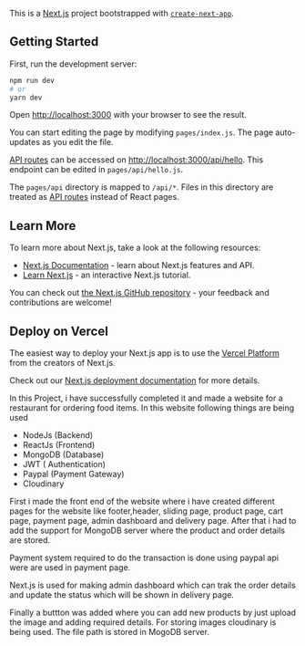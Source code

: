 This is a [Next.js](https://nextjs.org/) project bootstrapped with [`create-next-app`](https://github.com/vercel/next.js/tree/canary/packages/create-next-app).

## Getting Started

First, run the development server:

```bash
npm run dev
# or
yarn dev
```

Open [http://localhost:3000](http://localhost:3000) with your browser to see the result.

You can start editing the page by modifying `pages/index.js`. The page auto-updates as you edit the file.

[API routes](https://nextjs.org/docs/api-routes/introduction) can be accessed on [http://localhost:3000/api/hello](http://localhost:3000/api/hello). This endpoint can be edited in `pages/api/hello.js`.

The `pages/api` directory is mapped to `/api/*`. Files in this directory are treated as [API routes](https://nextjs.org/docs/api-routes/introduction) instead of React pages.

## Learn More

To learn more about Next.js, take a look at the following resources:

- [Next.js Documentation](https://nextjs.org/docs) - learn about Next.js features and API.
- [Learn Next.js](https://nextjs.org/learn) - an interactive Next.js tutorial.

You can check out [the Next.js GitHub repository](https://github.com/vercel/next.js/) - your feedback and contributions are welcome!

## Deploy on Vercel

The easiest way to deploy your Next.js app is to use the [Vercel Platform](https://vercel.com/new?utm_medium=default-template&filter=next.js&utm_source=create-next-app&utm_campaign=create-next-app-readme) from the creators of Next.js.

Check out our [Next.js deployment documentation](https://nextjs.org/docs/deployment) for more details.

In this Project, i have successfully completed it and made a website for a restaurant
for ordering food items.
In this website following things are being used

- NodeJs (Backend)
- ReactJs (Frontend)
- MongoDB (Database)
- JWT ( Authentication)
- Paypal (Payment Gateway)
- Cloudinary

First i made the front end of the website where i have created different pages for the website like
footer,header, sliding page, product page, cart page, payment page, admin dashboard and delivery page.
After that i had to add the support for MongoDB server where the product and
order details are stored.

Payment system required to do the transaction is done using paypal api were are used in payment page.

Next.js is used for making admin dashboard which can trak the order details
and update the status which will be shown in delivery page.

Finally a buttton was added where you can add new products by just upload
the image and adding required details. For storing images cloudinary is being used.
The file path is stored in MogoDB server.

